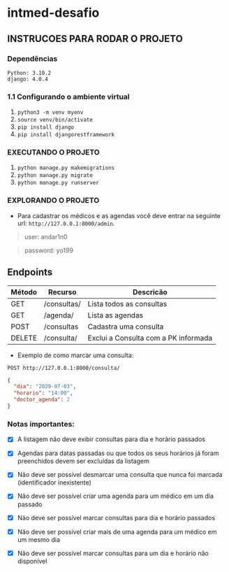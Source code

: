# intmed-desafio
## INSTRUCOES PARA RODAR O PROJETO

### Dependências
```
Python: 3.10.2
django: 4.0.4
```

### 1.1 Configurando o ambiente virtual
1. `python3 -m venv myenv`
2. `source venv/bin/activate`
3. `pip install django`
3. `pip install djangorestframework`

### EXECUTANDO O PROJETO
1. `python manage.py makemigrations`
2. `python manage.py migrate`
3. `python manage.py runserver`

### EXPLORANDO  O PROJETO 
* Para cadastrar os médicos e as agendas você deve entrar na seguinte url: `http://127.0.0.1:8000/admin`.

>user: andar1n0

>password: yo199

## Endpoints

Método | Recurso | Descricão
-------|---------|----------
GET| /consultas/| Lista todos as consultas 
GET| /agenda/| Lista as agendas 
POST| /consultas | Cadastra uma consulta
DELETE| /consulta/<pk> |Exclui a Consulta com a PK informada
 
- Exemplo de como marcar uma consulta:
	
```POST http://127.0.0.1:8000/consulta/ ```
  
  ```json
  {
	"dia": "2029-07-03",
  	"horario": "14:00",
	"doctor_agenda": 2
}
```

	
### Notas importantes:
- [x] A listagem não deve exibir consultas para dia e horário passados
 
- [x] Agendas para datas passadas ou que todos os seus horários já foram preenchidos devem ser excluídas da listagem 
  
- [x] Não deve ser possível desmarcar uma consulta que nunca foi marcada (identificador inexistente)
  
- [x] Não deve ser possível criar uma agenda para um médico em um dia passado
  
- [x] Não deve ser possível marcar consultas para dia e horário passados
  
- [x] Não deve ser possível criar mais de uma agenda para um médico em um mesmo dia
  
- [x] Não deve ser possível marcar consultas para um dia e horário não disponível
  
  
